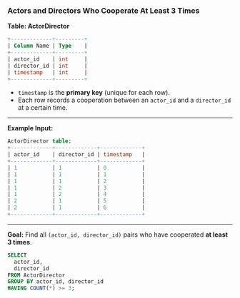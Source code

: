 ### Actors and Directors Who Cooperate At Least 3 Times

**Table: ActorDirector**

```sql
+-------------+---------+
| Column Name | Type    |
+-------------+---------+
| actor_id    | int     |
| director_id | int     |
| timestamp   | int     |
+-------------+---------+
```

- `timestamp` is the **primary key** (unique for each row).
- Each row records a cooperation between an `actor_id` and a `director_id` at a certain time.

---

**Example Input:**

```sql
ActorDirector table:
+-------------+-------------+-------------+
| actor_id    | director_id | timestamp   |
+-------------+-------------+-------------+
| 1           | 1           | 0           |
| 1           | 1           | 1           |
| 1           | 1           | 2           |
| 1           | 2           | 3           |
| 1           | 2           | 4           |
| 2           | 1           | 5           |
| 2           | 1           | 6           |
+-------------+-------------+-------------+
```

---

**Goal:** Find all `(actor_id, director_id)` pairs who have cooperated **at least 3 times**.

```sql
SELECT 
  actor_id, 
  director_id 
FROM ActorDirector 
GROUP BY actor_id, director_id 
HAVING COUNT(*) >= 3;
```
